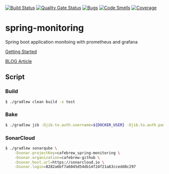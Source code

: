 [![Build Status](https://travis-ci.com/cafebrew/spring-monitoring.svg?branch=master)](https://travis-ci.com/cafebrew/spring-monitoring)
[![Quality Gate Status](https://sonarcloud.io/api/project_badges/measure?project=cafebrew_spring-monitoring&metric=alert_status)](https://sonarcloud.io/dashboard?id=cafebrew_spring-monitoring)
[![Bugs](https://sonarcloud.io/api/project_badges/measure?project=cafebrew_spring-monitoring&metric=bugs)](https://sonarcloud.io/dashboard?id=cafebrew_spring-monitoring)
[![Code Smells](https://sonarcloud.io/api/project_badges/measure?project=cafebrew_spring-monitoring&metric=code_smells)](https://sonarcloud.io/dashboard?id=cafebrew_spring-monitoring)
[![Coverage](https://sonarcloud.io/api/project_badges/measure?project=cafebrew_spring-monitoring&metric=coverage)](https://sonarcloud.io/dashboard?id=cafebrew_spring-monitoring)

# spring-monitoring
Spring boot application monitoing with prometheus and grafana

[Getting Started](https://github.com/cafebrew/spring-with-docker/blob/master/HELP.md)

[BLOG Article](https://coldbrew.dev/26)

## Script

### Build  

```bash
$ ./gradlew clean build -x test
```

### Bake 

```bash
$ ./gradlew jib -Djib.to.auth.username=${DOCKER_USER} -Djib.to.auth.password=${DOCKER_PASS}
```

### SonarCloud

```bash
$ ./gradlew sonarqube \
    -Dsonar.projectKey=cafebrew_spring-monitoring \
    -Dsonar.organization=cafebrew-github \
    -Dsonar.host.url=https://sonarcloud.io \
    -Dsonar.login=8282a6bf7a6045d54db14f24f21a63ccedd8c297
```
